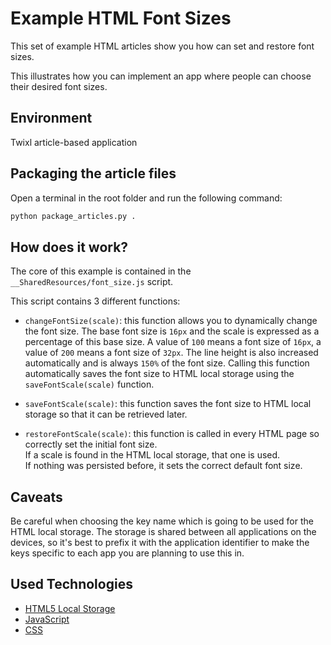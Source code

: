 # Example HTML Font Sizes

This set of example HTML articles show you how can set and restore font sizes.

This illustrates how you can implement an app where people can choose their desired font sizes.

## Environment

Twixl article-based application

## Packaging the article files

Open a terminal in the root folder and run the following command:

```bash
python package_articles.py .
```

## How does it work?

The core of this example is contained in the ```__SharedResources/font_size.js``` script.

This script contains 3 different functions:

* ```changeFontSize(scale)```: this function allows you to dynamically change the font size. 
The base font size is ```16px``` and the scale is expressed as a percentage of this base size. 
A value of ```100``` means a font size of ```16px```, a value of ```200``` means a font size of ```32px```. 
The line height is also increased automatically and is always ```150%``` of the font size. 
Calling this function automatically saves the font size to HTML local storage using the ```saveFontScale(scale)``` function.

* ```saveFontScale(scale)```: this function saves the font size to HTML local storage so that it can be retrieved later.

* ```restoreFontScale(scale)```: this function is called in every HTML page so correctly set the initial font size.  
If a scale is found in the HTML local storage, that one is used.   
If nothing was persisted before, it sets the correct default font size.

## Caveats

Be careful when choosing the key name which is going to be used for the HTML local storage. The storage is shared
between all applications on the devices, so it's best to prefix it with the application identifier to make the keys
specific to each app you are planning to use this in.

## Used Technologies

* [HTML5 Local Storage](https://en.wikipedia.org/wiki/JavaScript)
* [JavaScript](https://www.javascript.com)
* [CSS](https://en.wikipedia.org/wiki/Cascading_Style_Sheets)